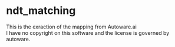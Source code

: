# ndt_matching
This is the exraction of the mapping from Autoware.ai  
I have no copyright on this software and the license is governed by autoware.

